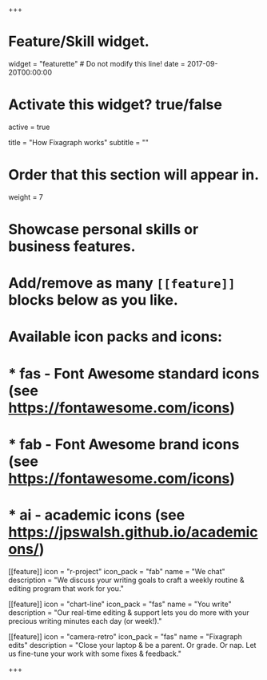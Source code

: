 +++
# Feature/Skill widget.
widget = "featurette"  # Do not modify this line!
date = 2017-09-20T00:00:00

# Activate this widget? true/false
active = true

title = "How Fixagraph works"
subtitle = ""

# Order that this section will appear in.
weight = 7

# Showcase personal skills or business features.
# 
# Add/remove as many `[[feature]]` blocks below as you like.
# 
# Available icon packs and icons:
# * fas - Font Awesome standard icons (see https://fontawesome.com/icons)
# * fab - Font Awesome brand icons (see https://fontawesome.com/icons)
# * ai - academic icons (see https://jpswalsh.github.io/academicons/)

[[feature]]
  icon = "r-project"
  icon_pack = "fab"
  name = "We chat"
  description = "We discuss your writing goals to craft a weekly routine & editing program that work for you."
  
[[feature]]
  icon = "chart-line"
  icon_pack = "fas"
  name = "You write"
  description = "Our real-time editing & support lets you do more with your precious writing minutes each day (or week!)."  
  
[[feature]]
  icon = "camera-retro"
  icon_pack = "fas"
  name = "Fixagraph edits"
  description = "Close your laptop & be a parent. Or grade. Or nap. Let us fine-tune your work with some fixes & feedback."

+++
